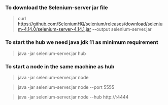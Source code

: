 
### To download the Selenium-server jar file
>curl https://github.com/SeleniumHQ/selenium/releases/download/selenium-4.14.0/selenium-server-4.14.1.jar --output selenium-server.jar


### To start the hub we need java jdk 11 as minimum requirement

>java -jar selenium-server.jar hub


### To start a node in the same machine as hub

>java -jar selenium-server.jar node

>java -jar selenium-server.jar node --port 5555

>java -jar selenium-server.jar node --hub http://<hub-ip>:4444
